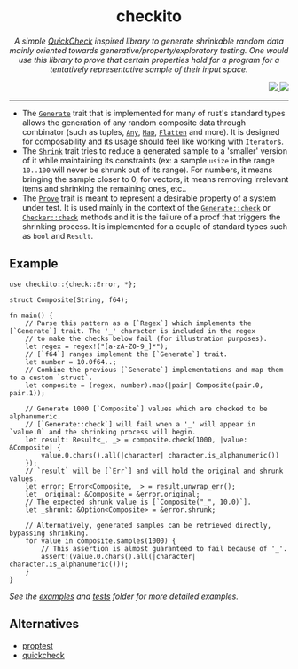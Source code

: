 <div align="center"> <h1> checkito </h1> </div>

<p align="center">
    <em> A simple <a href="https://hackage.haskell.org/package/QuickCheck">QuickCheck</a> inspired library to generate shrinkable random data mainly oriented towards generative/property/exploratory testing. One would use this library to prove that certain properties hold for a program for a tentatively representative sample of their input space. </em>
</p>

<div align="right">
    <a href="https://github.com/Magicolo/checkito/actions/workflows/test.yml"> <img src="https://github.com/Magicolo/checkito/actions/workflows/test.yml/badge.svg"> </a>
    <a href="https://crates.io/crates/checkito"> <img src="https://img.shields.io/crates/v/checkito.svg"> </a>
</div>
<p/>

---

-   The [`Generate`](src/generate.rs) trait that is implemented for many of rust's standard types allows the generation of any random composite data through combinator (such as tuples, [`Any`](src/any.rs), [`Map`](src/map.rs), [`Flatten`](src/flatten.rs) and more). It is designed for composability and its usage should feel like working with `Iterator`s.
-   The [`Shrink`](src/shrink.rs) trait tries to reduce a generated sample to a 'smaller' version of it while maintaining its constraints (ex: a sample `usize` in the range `10..100` will never be shrunk out of its range). For numbers, it means bringing the sample closer to 0, for vectors, it means removing irrelevant items and shrinking the remaining ones, etc..
-   The [`Prove`](src/prove.rs) trait is meant to represent a desirable property of a system under test. It is used mainly in the context of the [`Generate::check`](src/generate.rs) or [`Checker::check`](src/check.rs) methods and it is the failure of a proof that triggers the shrinking process. It is implemented for a couple of standard types such as `bool` and `Result`.


## Example

```rust, should_panic
use checkito::{check::Error, *};

struct Composite(String, f64);

fn main() {
    // Parse this pattern as a [`Regex`] which implements the [`Generate`] trait. The '_' character is included in the regex
    // to make the checks below fail (for illustration purposes).
    let regex = regex!("[a-zA-Z0-9_]*");
    // [`f64`] ranges implement the [`Generate`] trait.
    let number = 10.0f64..;
    // Combine the previous [`Generate`] implementations and map them to a custom `struct`.
    let composite = (regex, number).map(|pair| Composite(pair.0, pair.1));

    // Generate 1000 [`Composite`] values which are checked to be alphanumeric.
    // [`Generate::check`] will fail when a '_' will appear in `value.0` and the shrinking process will begin.
    let result: Result<_, _> = composite.check(1000, |value: &Composite| {
        value.0.chars().all(|character| character.is_alphanumeric())
    });
    // `result` will be [`Err`] and will hold the original and shrunk values.
    let error: Error<Composite, _> = result.unwrap_err();
    let _original: &Composite = &error.original;
    // The expected shrunk value is [`Composite("_", 10.0)`].
    let _shrunk: &Option<Composite> = &error.shrunk;

    // Alternatively, generated samples can be retrieved directly, bypassing shrinking.
    for value in composite.samples(1000) {
        // This assertion is almost guaranteed to fail because of '_'.
        assert!(value.0.chars().all(|character| character.is_alphanumeric()));
    }
}
```

_See the [examples](examples/) and [tests](tests/) folder for more detailed examples._

## Alternatives
- [proptest](https://crates.io/crates/proptest)
- [quickcheck](https://crates.io/crates/quickcheck)
